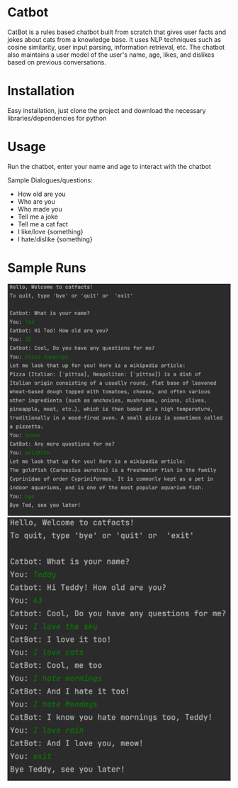# Catbot
CatBot is a rules based chatbot built from scratch that gives user facts and jokes about cats from a knowledge base. It uses NLP techniques such as cosine similarity, user input parsing, information retrieval, etc. The chatbot also maintains a user model of the user's name, age, likes, and dislikes based on previous conversations. 

# Installation
Easy installation, just clone the project and download the necessary libraries/dependencies for python

# Usage
Run the chatbot, enter your name and age to interact with the chatbot

Sample Dialogues/questions:
- How old are you
- Who are you
- Who made you
- Tell me a joke
- Tell me a cat fact
- I like/love {something}
- I hate/dislike {something}

# Sample Runs
![Screenshot](Images/Sample_Dialogue_1.png)
![Screenshot](Images/Sample_Dialogue_2.png)





